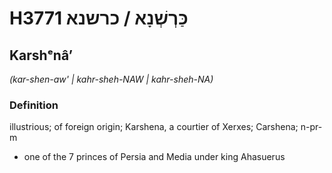 # H3771 כַּרְשְׁנָא / כרשנא

## Karshᵉnâʼ

_(kar-shen-aw' | kahr-sheh-NAW | kahr-sheh-NA)_

### Definition

illustrious; of foreign origin; Karshena, a courtier of Xerxes; Carshena; n-pr-m

- one of the 7 princes of Persia and Media under king Ahasuerus

